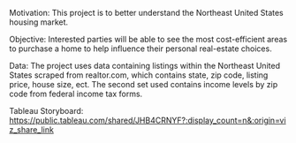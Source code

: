 Motivation:
This project is to better understand the Northeast United States housing market.

Objective:
Interested parties will be able to see the most cost-efficient areas to purchase a home
to help influence their personal real-estate choices.

Data:
The project uses data containing listings within the Northeast United States scraped from realtor.com,
which contains state, zip code, listing price, house size, ect.
The second set used contains income levels by zip code from federal income tax forms.

Tableau Storyboard:
https://public.tableau.com/shared/JHB4CRNYF?:display_count=n&:origin=viz_share_link
